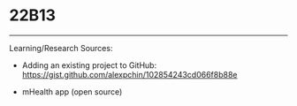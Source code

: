 # 22B13

____________________________________________________________

Learning/Research Sources:

- Adding an existing project to GitHub: https://gist.github.com/alexpchin/102854243cd066f8b88e

- mHealth app (open source)
